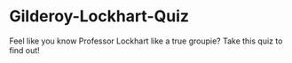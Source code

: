 # Gilderoy-Lockhart-Quiz
Feel like you know Professor Lockhart like a true groupie? Take this quiz to find out!
